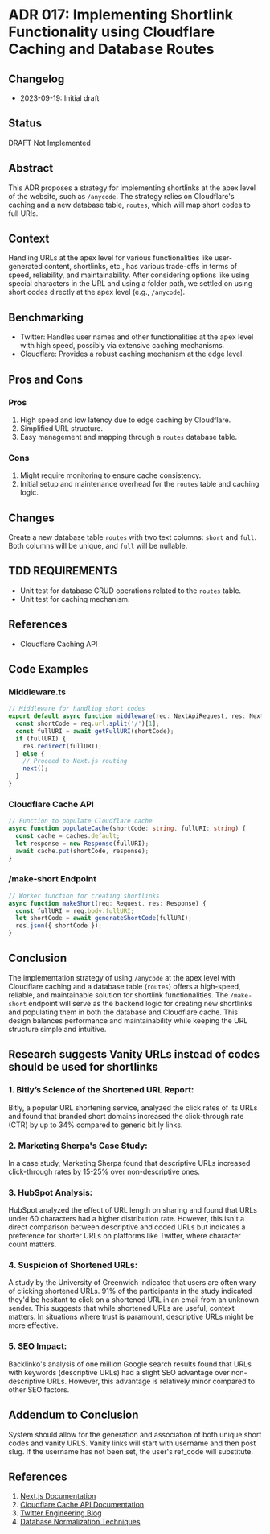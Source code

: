 # ADR 017: Implementing Shortlink Functionality using Cloudflare Caching and Database Routes

## Changelog
* 2023-09-19: Initial draft

## Status
DRAFT Not Implemented

## Abstract
This ADR proposes a strategy for implementing shortlinks at the apex level of the website, such as `/anycode`. The strategy relies on Cloudflare's caching and a new database table, `routes`, which will map short codes to full URIs.

## Context
Handling URLs at the apex level for various functionalities like user-generated content, shortlinks, etc., has various trade-offs in terms of speed, reliability, and maintainability. After considering options like using special characters in the URL and using a folder path, we settled on using short codes directly at the apex level (e.g., `/anycode`).

## Benchmarking
* Twitter: Handles user names and other functionalities at the apex level with high speed, possibly via extensive caching mechanisms.
* Cloudflare: Provides a robust caching mechanism at the edge level.

## Pros and Cons
### Pros
1. High speed and low latency due to edge caching by Cloudflare.
2. Simplified URL structure.
3. Easy management and mapping through a `routes` database table.

### Cons
1. Might require monitoring to ensure cache consistency.
2. Initial setup and maintenance overhead for the `routes` table and caching logic.

## Changes
Create a new database table `routes` with two text columns: `short` and `full`. Both columns will be unique, and `full` will be nullable.

## TDD REQUIREMENTS
* Unit test for database CRUD operations related to the `routes` table.
* Unit test for caching mechanism.

## References
* Cloudflare Caching API

## Code Examples
### Middleware.ts
```typescript
// Middleware for handling short codes
export default async function middleware(req: NextApiRequest, res: NextApiResponse) {
  const shortCode = req.url.split('/')[1];
  const fullURI = await getFullURI(shortCode);
  if (fullURI) {
    res.redirect(fullURI);
  } else {
    // Proceed to Next.js routing
    next();
  }
}
```

### Cloudflare Cache API
```typescript
// Function to populate Cloudflare cache
async function populateCache(shortCode: string, fullURI: string) {
  const cache = caches.default;
  let response = new Response(fullURI);
  await cache.put(shortCode, response);
}
```

### /make-short Endpoint
```typescript
// Worker function for creating shortlinks
async function makeShort(req: Request, res: Response) {
  const fullURI = req.body.fullURI;
  let shortCode = await generateShortCode(fullURI);
  res.json({ shortCode });
}
```

## Conclusion
The implementation strategy of using `/anycode` at the apex level with Cloudflare caching and a database table (`routes`) offers a high-speed, reliable, and maintainable solution for shortlink functionalities. The `/make-short` endpoint will serve as the backend logic for creating new shortlinks and populating them in both the database and Cloudflare cache. This design balances performance and maintainability while keeping the URL structure simple and intuitive.

## Research suggests Vanity URLs instead of codes should be used for shortlinks

### 1. Bitly’s Science of the Shortened URL Report:

Bitly, a popular URL shortening service, analyzed the click rates of its URLs and found that branded short domains increased the click-through rate (CTR) by up to 34% compared to generic bit.ly links.

### 2. Marketing Sherpa's Case Study:

In a case study, Marketing Sherpa found that descriptive URLs increased click-through rates by 15-25% over non-descriptive ones.

### 3. HubSpot Analysis:

HubSpot analyzed the effect of URL length on sharing and found that URLs under 60 characters had a higher distribution rate. However, this isn't a direct comparison between descriptive and coded URLs but indicates a preference for shorter URLs on platforms like Twitter, where character count matters.

### 4. Suspicion of Shortened URLs:

A study by the University of Greenwich indicated that users are often wary of clicking shortened URLs. 91% of the participants in the study indicated they'd be hesitant to click on a shortened URL in an email from an unknown sender. This suggests that while shortened URLs are useful, context matters. In situations where trust is paramount, descriptive URLs might be more effective.

### 5. SEO Impact:

Backlinko's analysis of one million Google search results found that URLs with keywords (descriptive URLs) had a slight SEO advantage over non-descriptive URLs. However, this advantage is relatively minor compared to other SEO factors.

## Addendum to Conclusion
System should allow for the generation and association of both unique short codes and vanity URLS. Vanity links will start with username and then post slug. If the username has not been set, the user's ref_code will substitute. 

## References
1. [Next.js Documentation](https://nextjs.org/docs)
2. [Cloudflare Cache API Documentation](https://developers.cloudflare.com/cache/how-to/cache-api)
3. [Twitter Engineering Blog](https://engineering.twitter.com/)
4. [Database Normalization Techniques](https://en.wikipedia.org/wiki/Database_normalization)

